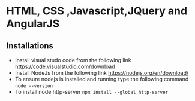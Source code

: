 # HTML, CSS ,Javascript,JQuery and AngularJS

## Installations

- Install visual studo code from the following link https://code.visualstudio.com/download
- Install NodeJs from the following link https://nodejs.org/en/download/
- To ensure nodejs is installed and running type the following command ```node --version```
- To install node http-server ```npm install --global http-server```
